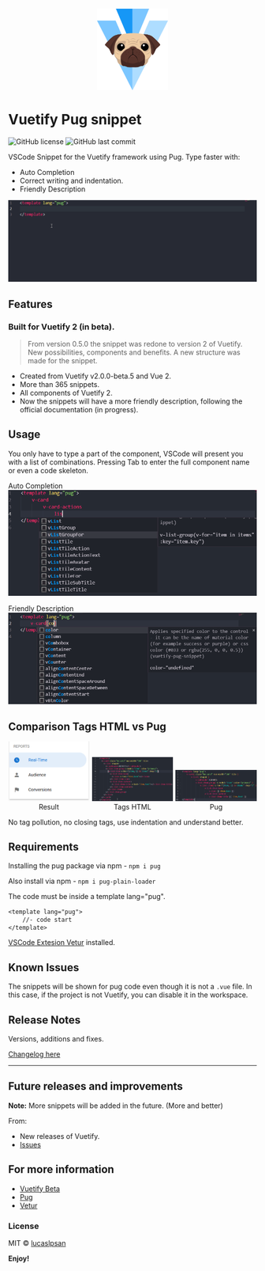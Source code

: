 <p align="center">
<img src="https://raw.githubusercontent.com/lucaslpsan/vuetify-pug-snippet/master/assets/icon.png" height="165" alt="Icon">
</p>

# Vuetify Pug snippet
![GitHub license](https://img.shields.io/github/license/lucaslpsan/vuetify-pug-snippet.svg)
![GitHub last commit](https://img.shields.io/github/last-commit/lucaslpsan/vuetify-pug-snippet.svg)

VSCode Snippet for the Vuetify framework using Pug. Type faster with:
* Auto Completion
* Correct writing and indentation.
* Friendly Description

![Gif](assets/vuetify-pug-snippet.gif)

## Features
### Built for Vuetify 2 (in beta).
> From version 0.5.0 the snippet was redone to version 2 of Vuetify. New possibilities, components and benefits. A new structure was made for the snippet.

- Created from Vuetify v2.0.0-beta.5 and Vue 2.
- More than 365 snippets.
- All components of Vuetify 2.
- Now the snippets will have a more friendly description, following the official documentation (in progress).

## Usage
You only have to type a part of the component, VSCode will present you with a list of combinations. Pressing Tab to enter the full component name or even a code skeleton.

Auto Completion
![example](assets/example.png)

Friendly Description
![example](assets/example-description.png)

## Comparison Tags HTML vs Pug
<style>
.container-snippet{
    display: grid;
    grid-template-columns: repeat(3, 1fr);
    align-items: end;
    grid-gap: 1%;
}
.container-snippet figure{
    margin: 0;
}
.container-snippet figure figcaption{
    text-align: center;
}
</style>
<div class="container-snippet">
    <div>
        <figure>
            <img src="https://raw.githubusercontent.com/lucaslpsan/vuetify-pug-snippet/master/assets/code-result.png" >
            <figcaption>Result</figcaption>
        </figure>
    </div>
    <div>
        <figure>
            <img src="https://raw.githubusercontent.com/lucaslpsan/vuetify-pug-snippet/master/assets/code-html.png">
            <figcaption>Tags HTML</figcaption>
        </figure>
    </div>
    <div>
        <figure>
            <img src="https://raw.githubusercontent.com/lucaslpsan/vuetify-pug-snippet/master/assets/code-pug.png">
            <figcaption>Pug</figcaption>
        </figure>
    </div>
</div>

No tag pollution, no closing tags, use indentation and understand better.

## Requirements

Installing the pug package via npm - `npm i pug`

Also install via npm - `npm i pug-plain-loader`

The code must be inside a template lang="pug".
```
<template lang="pug">
    //- code start
</template>
```
[VSCode Extesion Vetur](https://marketplace.visualstudio.com/items?itemName=octref.vetur) installed.

## Known Issues
The snippets will be shown for pug code even though it is not a `.vue` file. In this case, if the project is not Vuetify, you can disable it in the workspace.

## Release Notes

Versions, additions and fixes.

[Changelog here](CHANGELOG.md)

-----------------------------------------------------------------------------------------------------------

## Future releases and improvements

**Note:** More snippets will be added in the future. (More and better)

From:

* New releases of Vuetify.
* [Issues](https://github.com/lucaslpsan/vuetify-pug-snippet/issues)

## For more information

* [Vuetify Beta](https://next.vuetifyjs.com/)
* [Pug](https://pugjs.org/)
* [Vetur](https://vuejs.github.io/vetur)

### License
MIT © [lucaslpsan](https://lucaslpsan.github.io/en/)

**Enjoy!**
